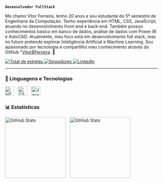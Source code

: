 **`Desenvolvedor FullStack`**

Me chamo Vitor Ferreira, tenho 20 anos e sou estudante do 5º semestre de Engenharia da Computação. Tenho experiência em HTML, CSS, JavaScript, atuando no desenvolvimento front-end e back-end. Também possuo conhecimentos básico em banco de dados, análise de dados com Power BI e AutoCAD. Atualmente, meu foco está em desenvolvimento full stack, mas no futuro pretendo explorar Inteligência Artificial e Machine Learning. Sou apaixonado por tecnologia e compartilho meu conhecimento através do GitHub "[VitorBFerreira](https://github.com/VitorBFerreira). 🚀

<p align="left"> 
    <a href="https://github.com/VitorBFerreira?tab=repositories&sort=stargazers">
        <img 
            alt="Total de estrelas" 
            title="Total de estrelas GitHub" 
            src="https://custom-icon-badges.demolab.com/github/stars/VitorBFerreira?color=55960c&style=for-the-badge&labelColor=488207&logo=star&label=estrelas"
        />
    </a>
    <a href="https://github.com/VitorBFerreira?tab=followers">
        <img 
            alt="Seguidores" 
            title="Me siga no GitHub" 
            src="https://custom-icon-badges.demolab.com/github/followers/VitorBFerreira?color=236ad3&labelColor=1155ba&style=for-the-badge&logo=github&label=Seguidores&logoColor=white"
        />
    </a>

<a href="www.linkedin.com/in/vitor-henrique-564503281">
        <img 
            alt="LinkedIn" 
            title="LinkedIn" 
            src="https://img.shields.io/badge/vitor-henrique-564503281?style=for-the-badge&logo=linkedin&logoColor=white"
        />
    </a>
</p>

---

### 🤖 Linguagens e Tecnologias

<img 
    align="left" 
    alt="HTML"
    title="HTML" 
    width="30px" 
    style="padding-right: 10px;" 
    src="https://cdn.jsdelivr.net/gh/devicons/devicon@latest/icons/html5/html5-original.svg" 
/>
<img 
    align="left" 
    alt="CSS" 
    title="CSS"
    width="30px" 
    style="padding-right: 10px;" 
    src="https://cdn.jsdelivr.net/gh/devicons/devicon@latest/icons/css3/css3-original.svg" 
/>
<img 
    align="left" 
    alt="JavaScript" 
    title="JavaScript"
    width="30px" 
    style="padding-right: 10px;" 
    src="https://cdn.jsdelivr.net/gh/devicons/devicon@latest/icons/javascript/javascript-original.svg" 
/>

<br/>
<br/>

### 📊 Estatísticas

<p>
  <img 
    align="left" 
    alt="GitHub Stats" 
    height="200" 
    style="padding-right: 10px;" 
    src="https://github-readme-stats.vercel.app/api?username=VitorBFerreira&show_icons=true&theme=tokyonight&include_all_commits=true&locale=pt-br" 
  />

<img 
      align="left" 
      alt="GitHub Stats" 
      height="200" 
      src="https://github-readme-stats.vercel.app/api/top-langs/?username=VitorBFerreira&theme=tokyonight&layout=compact&custom_title=Tecnologias&langs_count=9" 
  />

</p>
